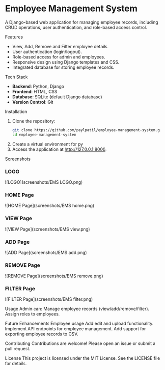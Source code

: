 # Employee Management System

A Django-based web application for managing employee records, including CRUD operations, user authentication, and role-based access control.

Features
- View, Add, Remove and Filter employee details.
- User authentication (login/logout).
- Role-based access for admin and employees.
- Responsive design using Django templates and CSS.
- Integrated database for storing employee records.

Tech Stack
- **Backend**: Python, Django
- **Frontend**: HTML, CSS
- **Database**: SQLite (default Django database)
- **Version Control**: Git

Installation

1. Clone the repository:
   ```bash
   git clone https://github.com/paylpatil/employee-management-system.git
   cd employee-management-system
2. Create a virtual environment for py
3. Access the application at http://127.0.0.1:8000.
   
Screenshots
### LOGO
![LOGO](screenshots/EMS LOGO.png)

### HOME Page
![HOME Page](screenshots/EMS home.png)

### VIEW Page
![VIEW Page](screenshots/EMS view.png)

### ADD Page
![ADD Page](screenshots/EMS add.png)

### REMOVE Page
![REMOVE Page](screenshots/EMS remove.png)

### FILTER Page
![FILTER Page](screenshots/EMS filter.png)

Usage
Admin can:
Manage employee records (view/add/remove/filter).
Assign roles to employees.

Future Enhancements
Employee usage
Add edit and upload functionality.
Implement API endpoints for employee management.
Add support for exporting employee records to CSV.

Contributing
Contributions are welcome! Please open an issue or submit a pull request.

License
This project is licensed under the MIT License. See the LICENSE file for details.

